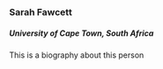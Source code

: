 ### Sarah Fawcett
##### University of Cape Town, South Africa

This is a biography about this person 